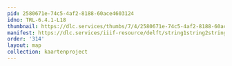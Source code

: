 ```yaml
---
pid: 2580671e-74c5-4af2-8188-60ace4603124
idno: TRL-6.4.1-L18
thumbnail: https://dlc.services/thumbs/7/4/2580671e-74c5-4af2-8188-60ace4603124/full/400,339/0/default.jpg
manifest: https://dlc.services/iiif-resource/delft/string1string2string3/kaartenproject-2007/TRL-6.4.1-L18
order: '314'
layout: map
collection: kaartenproject
---
```


